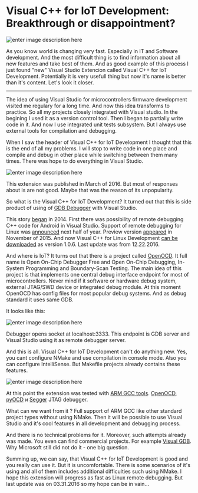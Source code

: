 

Visual C++ for IoT Development: Breakthrough or disappointment?
=========================================================

![enter image description here](https://habrastorage.org/files/a26/acc/d5b/a26accd5b8fe481387bf227d97854eaa.png)

As you know world is changing very fast. Especially in IT and Software development. And the most difficult thing is to find information about all new features and take best of them. And as good example of this process I just found "new" Visual Studio Extencion called Visual C++ for IoT Development. Potentially it is very usefull thing but now it's name is better than it's content. Let's look it closer.


----------
The idea of using Visual Studio for microcontrollers firmware development visited me regulary for a long time. And now this idea transforms to practice. So all my projects closely integrated with Visual studio. In the begining I used it as a version control tool. Then I began to partially write code in it. And now I use integrated unit tests subsystem. But I always use external tools for compilation and debugging.

When I saw the header of Visual C++ for IoT Development I thought that this is the end of all my problems. I will stop to write code in one place and compile and debug in other place while switching between them many times. There was hope to do everything in Visual Studio.

![enter image description here](https://habrastorage.org/files/b76/124/ddf/b76124ddf46a4c66b856fa1940838e26.png)

This extension was published in March of 2016. But most of responses about is are not good. Maybe that was the reason of its unpopularity.

So what is the Visual C++ for IoT Development? It turned out that this is side product of using of [GDB Debugger](https://ru.wikipedia.org/wiki/GNU_Debugger) with Visual Studio.

This story [began](https://blogs.msdn.microsoft.com/visualstudioalm/2014/11/12/debugging-c-code-on-android-with-visual-studio-2015/) in 2014. First there was possibility of remote debugging C++ code for Android in Visual Studio. Support of remote debugging for Linux was [announced](https://blogs.msdn.microsoft.com/vcblog/2015/04/29/debug-c-code-on-linux-from-visual-studio/) next half of year. Preview version [appeared](https://blogs.msdn.microsoft.com/vcblog/2015/11/18/announcing-the-vs-gdb-debugger-extension/) in November of 2015. And now Visual C++ for Linux Development [can be downloaded](https://marketplace.visualstudio.com/items?itemName=VisualCPPTeam.VisualCforLinuxDevelopment) as version 1.0.6. Last update was from 12.22.2016.

And where is IoT? It turns out that there is a project called [OpenOCD](http://openocd.org/). It full name is Open On-Chip Debugger Free and Open On-Chip Debugging, In-System Programming and Boundary-Scan Testing.  The main idea of this project is that implements one central debug interface endpoint for most of microcontrollers. Never mind if it software or hardware debug system, external JTAG/SWD device or integrated debug module. At this moment OpenOCD has config files for most popular debug systems. And as debug standard it uses same GDB.

It looks like this:

![enter image description here](https://habrastorage.org/files/747/87f/4ed/74787f4edcb649c0bc2706c4d26579d3.png)

Debugger opens socket at localhost:3333. This endpoint is GDB server and Visual Studio using it as remote debugger server.

And this is all. Visual C++ for IoT Development can't do anything new.
Yes, you cant configure NMake and use compilation in console mode. Also you can configure IntelliSense. But Makefile projects already contains these features.


![enter image description here](https://habrastorage.org/files/aa5/1a4/4be/aa51a44be40742559203bb7a58d90473.png)

At this point the extension was tested with  [ARM GCC tools](https://launchpad.net/gcc-arm-embedded). [OpenOCD](http://openocd.org/), [pyOCD](https://github.com/mbedmicro/pyOCD) и [Segger](https://www.segger.com/) JTAG debugger.

What can we want from it ? Full support of ARM GCC like other standard project types without using NMake. Then it will be possible to use Visual Studio and it's cool features in all development and debugging process.

And there is no technical problems for it. Moreover, such attempts already was made. You even can find commercial projects. For example [Visual GDB](http://visualgdb.com/download/). Why Microsoft still did not do it - one big question.

Summing up, we can say, that Visual C++ for IoT Development is good and you really can use it. But it is uncomfortable. There is some scenarios of it's using and all of them includes additional difficulties such using NMake. I hope this extension will progress as fast as Linux remote debugging. But last update was on 03.31.2016 so my hope can be in vain...
